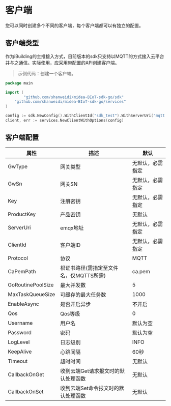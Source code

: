 # 客户端
您可以同时创建多个不同的客户端，每个客户端都可以有独立的配置。

## 客户端类型
作为iBuilding的主推接入方式，目前版本的sdk只支持以MQTT的方式接入云平台并与之通信。实际使用，应采用带配置的API创建客户端。
> 示例代码：创建一个客户端。


```go
package main

import (
        "github.com/shanweidi/midea-BIoT-sdk-go/sdk"
	"github.com/shanweidi/midea-BIoT-sdk-go/services"
)

config := sdk.NewConfig().WithClientId("sdk_test").WithServerUri("mqtt://127.0.0.1:1883")
client, err := services.NewClientWithOptions(config)
```

## 客户端配置

| 属性 | 描述                      |默认 |
| -------- |-------------------------| -------- |
| GwType  | 网关类型                    | 无默认，必需指定 |
| GwSn   | 网关SN                    | 无默认，必需指定 |
| Key    | 注册密钥                    | 无默认，必需指定 |
| ProductKey    | 产品密钥                    | 无默认|
| ServerUri    | emqx地址                  | 无默认，必需指定 |
| ClientId    | 客户端ID                   | 无默认，必需指定 |
| Protocol    | 协议                      | MQTT |
| CaPemPath    | 根证书路径(需指定至文件名，仅MQTTS所需) | ca.pem |
| GoRoutinePoolSize    | 最大并发数                   | 5 |
| MaxTaskQueueSize    | 可缓存的最大任务数               | 1000 |
| EnableAsync    | 是否开启异步                  | 不开启 |
| Qos    | Qos等级                   | 0 |
| Username    | 用户名                     | 默认为空 |
| Password    | 密码                      | 默认为空 |
| LogLevel    | 日志级别                    | INFO |
| KeepAlive    | 心跳间隔                    | 60秒 |
| Timeout    | 超时时间                    | 无默认 |
| CallbackOnGet    | 收到云端Get请求报文时的默认处理函数     | 无默认 |
| CallbackOnSet    | 收到云端Set命令报文时的默认处理函数     | 无默认 |
